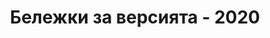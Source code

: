 ---
title: Бележки за версията - 2020
type: docs
weight: 10
url: /bg/java/beliozki-za-versiyata-2020/
---